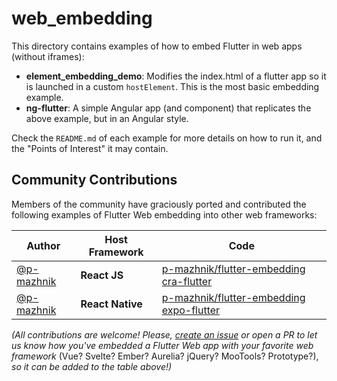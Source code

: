 # web_embedding

This directory contains examples of how to embed Flutter in web apps (without iframes):

* **element_embedding_demo**: Modifies the index.html of a flutter app so it is
  launched in a custom `hostElement`. This is the most basic embedding example.
* **ng-flutter**: A simple Angular app (and component) that replicates the above
  example, but in an Angular style.

Check the `README.md` of each example for more details on how to run it, and the
"Points of Interest" it may contain.

## Community Contributions

Members of the community have graciously ported and contributed the following examples
of Flutter Web embedding into other web frameworks:

| Author | Host Framework | Code |
|--------|----------------|------|
| [@p-mazhnik][] | **React JS** | [p-mazhnik/flutter-embedding cra-flutter][] |
| [@p-mazhnik][] | **React Native** | [p-mazhnik/flutter-embedding expo-flutter][] |


_(All contributions are welcome! Please, [create an issue][] or open a PR to let us know
how you've embedded a Flutter Web app with your favorite web framework_
(Vue? Svelte? Ember? Aurelia? jQuery? MooTools? Prototype?), _so it can be added to the table above!)_

  [@p-mazhnik]: https://github.com/p-mazhnik
  [p-mazhnik/flutter-embedding cra-flutter]: https://github.com/p-mazhnik/flutter-embedding/tree/main/cra-flutter
  [p-mazhnik/flutter-embedding expo-flutter]: https://github.com/p-mazhnik/flutter-embedding/tree/main/expo-flutter
  [create an issue]: https://github.com/flutter/samples/issues/new
  
  
